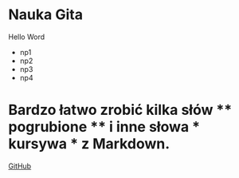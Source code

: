 # Nauka Gita
Hello Word
* np1
* np2
* np3
* np4
# Bardzo łatwo zrobić kilka słów ** pogrubione ** i inne słowa * kursywa * z Markdown.
[GitHub](Http://google.com)

